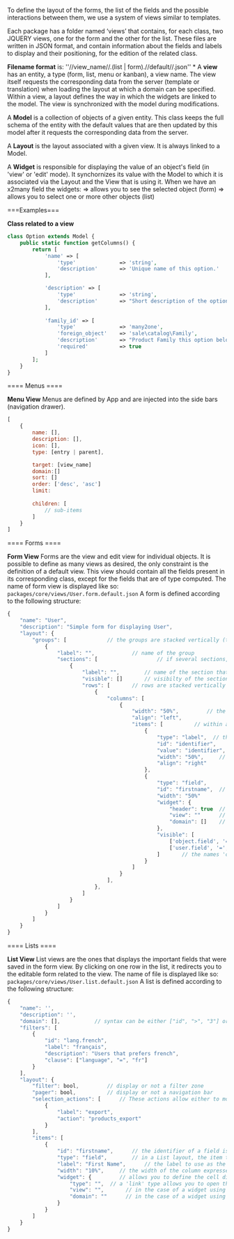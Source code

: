 To define the layout of the forms, the list of the fields and the possible interactions between them, we use a system of views similar to templates.

Each package has a folder named ‘views’ that contains, for each class, two JQUERY views, one for the form and the other for the list.
These files are written in JSON format, and contain information about the fields and labels to display and their positioning, for the edition of the related class.

**Filename format** is: ''//view_name//.(list | form).//default//.json''
*
A **view** has an entity, a type (form, list, menu or kanban), a view name. The view itself requests the corresponding data from the server (template or translation) when loading the layout at which a domain can be specified.
Within a view, a layout defines the way in which the widgets are linked to the model. The view is synchronized with the model during modifications.

A **Model** is a collection of objects of a given entity. This class keeps the full schema of the entity with the default values that are then updated by this model after it requests the corresponding data from the server.

A **Layout** is the layout associated with a given view. It is always linked to a Model.

A **Widget** is responsible for displaying the value of an object's field (in 'view' or 'edit' mode). It synchornizes its value with the Model to which it is associated via the Layout and the View that is using it.
When we have an x2many field the widgets: 
	=> allows you to see the selected object (form)
	=> allows you to select one or more other objects (list)


===Examples===

**Class related to a view**
```php
class Option extends Model {
    public static function getColumns() {
        return [
            'name' => [
                'type'              => 'string',
                'description'       => 'Unique name of this option.'
            ],

            'description' => [
                'type'              => 'string',
                'description'       => "Short description of the option."
            ],
            
            'family_id' => [
                'type'              => 'many2one',
                'foreign_object'    => 'sale\catalog\Family',
                'description'       => "Product Family this option belongs to.",
                'required'          => true
            ]
        ];
    }
}
```

==== Menus ==== 

**Menu View**
Menus are defined by App and are injected into the side bars (navigation drawer).

```js
[
    {
        name: [],
        description: [],
        icon: [],
        type: [entry | parent],

        target: [view_name] 
        domain:[]
        sort: []
        order: ['desc', 'asc']
        limit:
      
    	children: [
    		// sub-items
        ]
	}
]
```


==== Forms ==== 

**Form View**
Forms are the view and edit view for individual objects. It is possible to define as many views as desired, the only constraint is the definition of a default view. This view should contain all the fields present in its corresponding class, except for the fields that are of type computed. 
The name of form view is displayed like so: `packages/core/views/User.form.default.json`
A form is defined according to the following structure:

```js
{
    "name": "User",
    "description": "Simple form for displaying User",
    "layout": {
        "groups": [				// the groups are stacked vertically (there is always at least 1 group)
            {
                "label": "",			// name of the group
                "sections": [                   // if several sections, display with tabs (there is always 1 section at least)
                    {
                        "label": "",		// name of the section that will be displayed as tab
						"visible": []		// visibilty of the section
                        "rows": [		// rows are stacked vertically
                            {
                                "columns": [
                                    {
                                        "width": "50%",			// the width is adapted according to a flex grid logic (1/12)
                                        "align": "left",
                                        "items": [			// within a column, items are stacked by default, or side-by-side if the specified width of the items allows
                                            {
                                                "type": "label",  // the labels can be either relative to a control, or independent
												"id": "identifier",
                                                "value": "identifier",
                                                "width": "50%",		// the width is relative to that of the column (100% by default)
                                                "align": "right"
                                            },
                                            {
                                                "type": "field",
                                                "id": "firstname",	// the identifier of a field is the name of the associated field
                                                "width": "50%"
                                                "widget": {
													"header": true  // the field is a title (scaled 1.5)
	                                            	"view": ""      // in the case of a widget using a view: the view ID (the type of view is implicit in the widget, but can be forced e.g. `list.detailed`)
        	                                    	"domain": []    // in the case of a widget using a domain
												},
												"visible": [ 
													['object.field', '=', 'value']		// the visibility of a control can be conditioned (by default it is the rule of the diagram that applies, if it is defined) ...
													['user.field', '=', 'value'],		
							   					]		// the names 'object' and 'user' are reserved and are associated with the context
                                            }
                                        ]
                                    }
                                ],
                            },
                        ]
                    }
                ]
            }
        ]
    }
}
```


==== Lists ==== 

**List View**
List views are the ones that displays the important fields that were saved in the form view. By clicking on one row in the list, it redirects you to the editable form related to the view.
The name of file is displayed like so: `packages/core/views/User.list.default.json`
A list is defined according to the following structure:

```js
{
    "name": '',
    "description": '',
    "domain": [],			// syntax can be either ["id", ">", "3"] or "['id', '>', '3']"
    "filters": [
        {
            "id": "lang.french",
            "label": "français",
            "description": "Users that prefers french",
            "clause": ["language", "=", "fr"] 
        }
    ],
    "layout": {
		"filter": bool,			// display or not a filter zone
		"pager": bool,			// display or not a navigation bar
		"selection_actions": [		// These actions allow either to modify the selected objects (archive, delete) with refresh of the 									list; either to execute an action with the selection as input (export, print, ...)
			{
				"label": "export",
				"action": "products_export"
			}
		],
		"items": [
			{
				"id": "firstname",		// the identifier of a field is the name of the associated field
				"type": "field",		// in a List layout, the item type is `field` by default (the columns are the fields)
				"label": "First Name",		// the label to use as the column name
				"width": "10%",		// the width of the column expressed in%. It is possible to enter 0% to be able to use in columns in the search area without displaying them.
				"widget": {			// allows you to define the cell display mode for each column
					"type": "",	 // a 'link' type allows you to open the targeted object in a new context
					"view": "",       // in the case of a widget using a view (the type of widget)
					"domain": ""      // in the case of a widget using a domain
				}
			}
		]
    }
}
```
